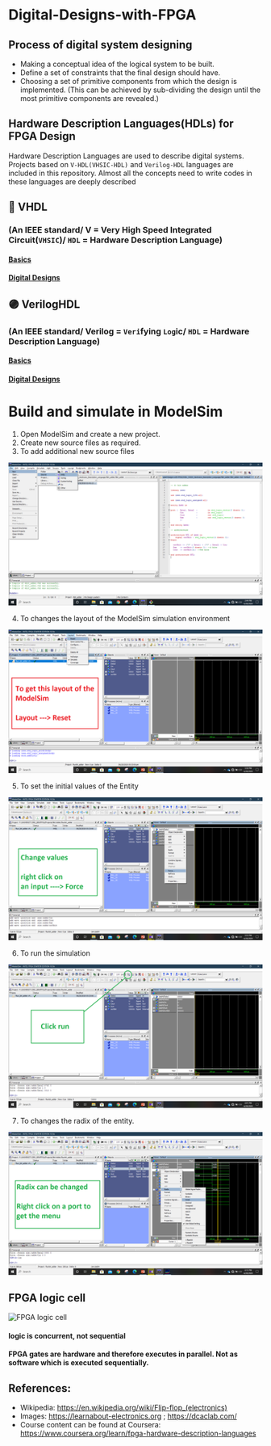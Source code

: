 # Digital-Designs-with-FPGA

## Process of digital system designing
* Making a conceptual idea of the logical system to be built.
* Define a set of constraints that the final design should have.
* Choosing a set of primitive components from which the design is implemented. (This can be achieved by sub-dividing the design until the most primitive components are revealed.)

## Hardware Description Languages(HDLs) for FPGA Design

Hardware Description Languages are used to describe digital systems. Projects based on  `V-HDL(VHSIC-HDL)` and `Verilog-HDL`  languages are included in this repository. Almost all the concepts need to write codes in these languages are deeply described

## 🔴 VHDL
### (An IEEE standard/ V = Very High Speed Integrated Circuit(`VHSIC`)/ `HDL` = Hardware Description Language)

#### [Basics](https://github.com/bimalka98/Digital-Designs-with-FPGA/blob/master/HDLs/week_1.md)
#### [Digital Designs](https://github.com/bimalka98/Digital-Designs-with-FPGA/blob/master/HDLs/week_2.md)

## 🟣 VerilogHDL
### (An IEEE standard/ Verilog = `Veri`fying `Log`ic/ `HDL` = Hardware Description Language)

#### [Basics](https://github.com/bimalka98/Digital-Designs-with-FPGA/blob/master/HDLs/week_3.md)
#### [Digital Designs](https://github.com/bimalka98/Digital-Designs-with-FPGA/blob/master/HDLs/week_4.md)

# Build and simulate in ModelSim

1. Open ModelSim and create a new project.
2. Create new source files as required.
3. To add additional new source files

![](https://github.com/bimalka98/Digital-Designs-with-FPGA/blob/master/Figures/new_source.png)

4. To changes the layout of the ModelSim simulation environment

![](https://github.com/bimalka98/Digital-Designs-with-FPGA/blob/master/Figures/change_layout.png)

5. To set the initial values of the Entity

![](https://github.com/bimalka98/Digital-Designs-with-FPGA/blob/master/Figures/set_initial_val.png)

6. To run the simulation

![](https://github.com/bimalka98/Digital-Designs-with-FPGA/blob/master/Figures/run.png)

7. To changes the radix of the entity.

![](https://github.com/bimalka98/Digital-Designs-with-FPGA/blob/master/Figures/radix.png)


## FPGA logic cell

![FPGA logic cell](https://upload.wikimedia.org/wikipedia/commons/1/1c/FPGA_cell_example.png)

#### logic is concurrent, not sequential

#### FPGA gates are hardware and therefore executes in parallel. Not as software which is executed sequentially.


## References:

* Wikipedia: https://en.wikipedia.org/wiki/Flip-flop_(electronics)
* Images: https://learnabout-electronics.org ; https://dcaclab.com/
* Course content can be found at Coursera: https://www.coursera.org/learn/fpga-hardware-description-languages
